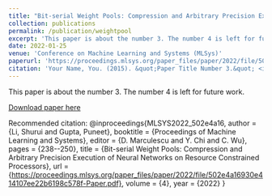 ```yaml
---
title: "Bit-serial Weight Pools: Compression and Arbitrary Precision Execution of Neural Networks on Resource Constrained Processors"
collection: publications
permalink: /publication/weightpool
excerpt: 'This paper is about the number 3. The number 4 is left for future work.'
date: 2022-01-25
venue: 'Conference on Machine Learning and Systems (MLSys)'
paperurl: 'https://proceedings.mlsys.org/paper_files/paper/2022/file/502e4a16930e414107ee22b6198c578f-Paper.pdf'
citation: 'Your Name, You. (2015). &quot;Paper Title Number 3.&quot; <i>Journal 1</i>. 1(3).'
---
```

This paper is about the number 3. The number 4 is left for future work.

[Download paper here](https://proceedings.mlsys.org/paper_files/paper/2022/file/502e4a16930e414107ee22b6198c578f-Paper.pdf)

Recommended citation: 
@inproceedings{MLSYS2022_502e4a16,
 author = {Li, Shurui and Gupta, Puneet},
 booktitle = {Proceedings of Machine Learning and Systems},
 editor = {D. Marculescu and Y. Chi and C. Wu},
 pages = {238--250},
 title = {Bit-serial Weight Pools: Compression and Arbitrary Precision Execution of Neural Networks on Resource Constrained Processors},
 url = {https://proceedings.mlsys.org/paper_files/paper/2022/file/502e4a16930e414107ee22b6198c578f-Paper.pdf},
 volume = {4},
 year = {2022}
}